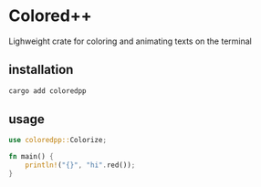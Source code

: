 # Colored++

Lighweight crate for coloring and animating texts on the terminal

## installation

```sh
cargo add coloredpp
```

## usage

```rs
use coloredpp::Colorize;

fn main() {
    println!("{}", "hi".red());
}
```
